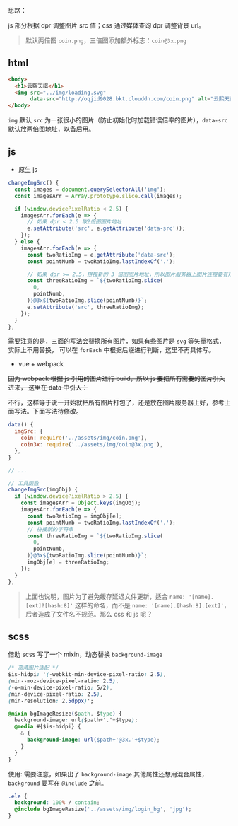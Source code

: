 思路：

js 部分根据 dpr 调整图片 src 值；css 通过媒体查询 dpr 调整背景 url。

> 默认两倍图 `coin.png`，三倍图添加额外标志：`coin@3x.png`

## html

```html
<body>
  <h1>云熙天祺</h1>
  <img src="../img/loading.svg"
       data-src="http://oqjid9028.bkt.clouddn.com/coin.png" alt="云熙天祺">
</body>
```

`img` 默认 `src` 为一张很小的图片（防止初始化时加载错误倍率的图片），`data-src` 默认放两倍图地址，以备后用。

## js

- 原生 js

```js
changeImgSrc() {
  const images = document.querySelectorAll('img');
  const imagesArr = Array.prototype.slice.call(images);

  if (window.devicePixelRatio < 2.5) {
    imagesArr.forEach(e => {
      // 如果 dpr < 2.5 取2倍图图片地址
      e.setAttribute('src', e.getAttribute('data-src'));
    });
  } else {
    imagesArr.forEach(e => {
      const twoRatioImg = e.getAttribute('data-src');
      const pointNumb = twoRatioImg.lastIndexOf('.');

      // 如果 dpr >= 2.5，拼接新的 3 倍图图片地址，所以图片服务器上图片连接要有规律
      const threeRatioImg = `${twoRatioImg.slice(
        0,
        pointNumb,
      )}@3x${twoRatioImg.slice(pointNumb)}`;
      e.setAttribute('src', threeRatioImg);
    });
  }
},
```

需要注意的是，三面的写法会替换所有图片，如果有些图片是 `svg` 等矢量格式，实际上不用替换，
可以在 `forEach` 中根据后缀进行判断，这里不再具体写。

- vue + webpack

~~因为 webpack 根据 js 引用的图片进行 build，所以 js 要把所有需要的图片引入进来，
这里在 data 中引入：~~

不行，这样等于说一开始就把所有图片打包了，还是放在图片服务器上好，参考上面写法。下面写法待修改。

```js
data() {
  imgSrc: {
    coin: require('../assets/img/coin.png'),
    coin3x: require('../assets/img/coin@3x.png'),
  },
}

// ...

// 工具函数
changeImgSrc(imgObj) {
  if (window.devicePixelRatio > 2.5) {
    const imagesArr = Object.keys(imgObj);
    imagesArr.forEach(e => {
      const twoRatioImg = imgObj[e];
      const pointNumb = twoRatioImg.lastIndexOf('.');
      // 拼接新的字符串
      const threeRatioImg = `${twoRatioImg.slice(
        0,
        pointNumb,
      )}@3x${twoRatioImg.slice(pointNumb)}`;
      imgObj[e] = threeRatioImg;
    });
  }
},
```

> 上面也说明，图片为了避免缓存延迟文件更新，适合 `name: '[name].[ext]?[hash:8]'` 这样的命名，而不是 `name: '[name].[hash:8].[ext]'`，后者造成了文件名不规范。那么 css 和 js 呢？

## scss

借助 scss 写了一个 mixin，动态替换 `background-image`

```css
/* 高清图片适配 */
$is-hidpi: '(-webkit-min-device-pixel-ratio: 2.5),
(min--moz-device-pixel-ratio: 2.5),
(-o-min-device-pixel-ratio: 5/2),
(min-device-pixel-ratio: 2.5),
(min-resolution: 2.5dppx)';

@mixin bgImageResize($path, $type) {
  background-image: url($path+'.'+$type);
  @media #{$is-hidpi} {
    & {
      background-image: url($path+'@3x.'+$type);
    }
  }
}
```

使用: 需要注意，如果出了 `background-image` 其他属性还想用混合属性， `background` 要写在 `@include` 之前。

```css
.ele {
  background: 100% / contain;
  @include bgImageResize('../assets/img/login_bg', 'jpg');
}
```
